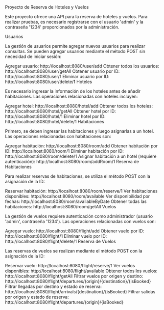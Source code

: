 Proyecto de Reserva de Hoteles y Vuelos

Este proyecto ofrece una API para la reserva de hoteles y vuelos. Para realizar pruebas, es necesario registrarse con el usuario 'admin' y la contraseña '1234' proporcionados por la administración.

Usuarios

La gestión de usuarios permite agregar nuevos usuarios para realizar consultas. Se pueden agregar usuarios mediante el método POST sin necesidad de iniciar sesión:

Agregar usuario: http://localhost:8080/user/add
Obtener todos los usuarios: http://localhost:8080/user/getAll
Obtener usuario por ID: http://localhost:8080/user/1
Eliminar usuario por ID: http://localhost:8080/user/delete/1
Hoteles

Es necesario ingresar la información de los hoteles antes de añadir habitaciones. Las operaciones relacionadas con hoteles incluyen:

Agregar hotel: http://localhost:8080/hotel/add
Obtener todos los hoteles: http://localhost:8080/hotel/getAll
Obtener hotel por ID: http://localhost:8080/hotel/1
Eliminar hotel por ID: http://localhost:8080/hotel/delete/1
Habitaciones

Primero, se deben ingresar las habitaciones y luego asignarlas a un hotel. Las operaciones relacionadas con habitaciones son:

Agregar habitación: http://localhost:8080/room/add
Obtener habitación por ID: http://localhost:8080/room/1
Eliminar habitación por ID: http://localhost:8080/room/delete/1
Asignar habitación a un hotel (requiere autenticación): http://localhost:8080/room/addRoom/1
Reserva de Habitaciones

Para realizar reservas de habitaciones, se utiliza el método POST con la asignación de la ID:

Reservar habitación: http://localhost:8080/room/reserve/1
Ver habitaciones disponibles: http://localhost:8080/room/available
Ver disponibilidad por fechas: http://localhost:8080/room/availableByDate
Obtener todas las habitaciones: http://localhost:8080/room/getAll
Vuelos

La gestión de vuelos requiere autenticación como administrador (usuario 'admin', contraseña '1234'). Las operaciones relacionadas con vuelos son:

Agregar vuelo: http://localhost:8080/flight/add
Obtener vuelo por ID: http://localhost:8080/flight/1
Eliminar vuelo por ID: http://localhost:8080/flight/delete/1
Reserva de Vuelos

Las reservas de vuelos se realizan mediante el método POST con la asignación de la ID:

Reservar vuelo: http://localhost:8080/flight/reserve/1
Ver vuelos disponibles: http://localhost:8080/flight/available
Obtener todos los vuelos: http://localhost:8080/flight/getAll
Filtrar vuelos por origen y destino: http://localhost:8080/flight/departures/{origin}/{destination}/{isBooked}
Filtrar llegadas por destino y estado de reserva: http://localhost:8080/flight/arrivals/{destination}/{isBooked}
Filtrar salidas por origen y estado de reserva: http://localhost:8080/flight/departures/{origin}/{isBooked}
